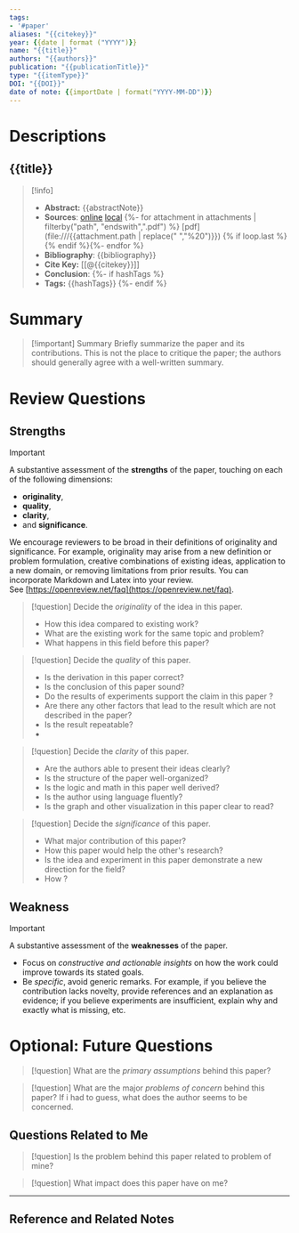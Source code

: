 ```yaml
---
tags:
- '#paper'
aliases: "{{citekey}}"
year: {{date | format ("YYYY")}}
name: "{{title}}"
authors: "{{authors}}"
publication: "{{publicationTitle}}"
type: "{{itemType}}"
DOI: "{{DOI}}"
date of note: {{importDate | format("YYYY-MM-DD")}} 
---
```

# Descriptions

## {{title}} 
> [!info] 
> - **Abstract:** {{abstractNote}} 
> - **Sources**: [online]({{uri}}) [local]({{desktopURI}}) {%- for attachment in attachments | filterby("path", "endswith",".pdf") %} [pdf](file:///{{attachment.path | replace(" ","%20")}}) {% if loop.last %}{% endif %}{%- endfor %}
> - **Bibliography**: {{bibliography}}
> - **Cite Key:** [[@{{citekey}}]] 
> - **Conclusion**:
 {%- if hashTags %}
> - **Tags:** {{hashTags}} 
{%- endif %}

# Summary

>[!important] Summary
>Briefly summarize the paper and its contributions. This is not the place to critique the paper; the authors should generally agree with a well-written summary.




# Review Questions
## Strengths

>[!important]
>A substantive assessment of the **strengths** of the paper, touching on each of the following dimensions: 
>- **originality**, 
>- **quality**, 
>- **clarity**, 
>- and **significance**. 
>
>We encourage reviewers to be broad in their definitions of originality and significance. For example, originality may arise from a new definition or problem formulation, creative combinations of existing ideas, application to a new domain, or removing limitations from prior results. You can incorporate Markdown and Latex into your review. See [https://openreview.net/faq](https://openreview.net/faq).


>[!question] 
>Decide the *originality* of the idea in this paper.  
>- How this idea compared to existing work? 
>- What are the existing work for the same topic and problem?
>- What happens in this field before this paper?

>[!question] 
>Decide the *quality* of this paper.  
>- Is the derivation in this paper correct? 
>- Is the conclusion of this paper sound?
>- Do the results of experiments support the claim in this paper ?
>- Are there any other factors that lead to the result which are not described in the paper?
>- Is the result repeatable?
>- 

>[!question] 
>Decide the *clarity* of this paper.  
>- Are the authors able to present their ideas clearly? 
>- Is the structure of the paper well-organized?
>- Is the logic and math in this paper well derived?
>- Is the author using language fluently?
>- Is the graph and other visualization in this paper clear to read?

>[!question] 
>Decide the *significance* of this paper.  
>- What major contribution of this paper? 
>- How this paper would help the other's research?
>- Is the idea and experiment in this paper demonstrate a new direction for the field?
>- How ?


## Weakness

>[!important]
>A substantive assessment of the **weaknesses** of the paper. 
>- Focus on *constructive and actionable insights* on how the work could improve towards its stated goals. 
>- Be *specific*, avoid generic remarks. For example, if you believe the contribution lacks novelty, provide references and an explanation as evidence; if you believe experiments are insufficient, explain why and exactly what is missing, etc.







# Optional: Future Questions



>[!question] 
>What are the *primary assumptions* behind this paper?



>[!question]
>What are the major *problems of concern* behind this paper? If i had to guess, what does the author seems to be concerned. 


## Questions Related to Me


> [!question] 
> Is the problem behind this paper related to problem of mine?



> [!question] 
> What impact does this paper have on me?




----

## Reference and Related Notes